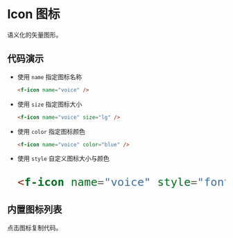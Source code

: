 # Icon 图标

语义化的矢量图形。

## 代码演示

- 使用 `name` 指定图标名称

    <f-icon name="voice" />

    ```html
    <f-icon name="voice" />
    ```

- 使用 `size` 指定图标大小

    <f-icon name="voice" size="lg" />

    ```html
    <f-icon name="voice" size="lg" />
    ```

- 使用 `color` 指定图标颜色

    <f-icon name="voice" color="blue" />

    ```html
    <f-icon name="voice" color="blue" />
    ```

- 使用 `style` 自定义图标大小与颜色

    <f-icon name="voice" style="font-size:30px;color:blue;" />

    ```html
    <f-icon name="voice" style="font-size:30px;color:blue;" />
    ```

## 内置图标列表

点击图标复制代码。

<f-grid cols="6">
  <f-grid-item v-for="icon in icons" :key="icon.id" :style="getStyle(icon)">
  <f-icon :name="icon.id" size="md" slot="icon" /><button class="copyBtn" v-clipboard="getCode(icon)" @success="copySuccessTip=true" />
  </f-grid-item>
</f-grid>

<f-toast type="success" v-model="copySuccessTip" maskClosable>代码复制成功~</f-toast>

## API

### Props

属性  | 说明     | 类型                                                                                     | 默认值
------|----------|------------------------------------------------------------------------------------------|---------
name  | 图标名称 | string                                                                                   | -
size  | 图标大小 | `default`（继承父元素的大小） &vert; `xxs` &vert; `xs` &vert; `sm` &vert; `md` &vert; `lg` | default
color | 图标颜色 | string                                                                                   | -

## 使用其他图标

### Material Icons 3

- 官网：[https://material.io/tools/icons](https://material.io/tools/icons)
- 示例：

    ```html
    <!-- 引入 CSS -->
    <link href="https://fonts.googleapis.com/icon?family=Material+Icons" rel="stylesheet">

    <!-- 使用 -->
    <f-icon name="md-alarm" />
    <f-icon name="md-done-all" />
    ```

### Ionicons 4

- 官网：[https://ionicons.com](https://ionicons.com)
- 示例：

    ```html
    <!-- 引入 CSS -->
    <link href="https://unpkg.com/ionicons@4.2.0/dist/css/ionicons.min.css" rel="stylesheet">

    <!-- 使用 -->
    <f-icon name="ion-ios-at" />
    <f-icon name="ion-md-at" />
    <f-icon name="ion-logo-javascript" />
    ```

### Font Awesome 5

- 官网：[https://fontawesome.com/icons](https://fontawesome.com/icons)
- 示例：

    ```html
    <!-- 引入 CSS -->
    <link href="https://unpkg.com/ionicons@4.2.0/dist/css/ionicons.min.css" rel="stylesheet">

    <!-- 使用 -->
    <f-icon name="fa-book" />
    <f-icon name="fas-book" /><!-- Solid -->
    <f-icon name="far-book" /><!-- Regular -->
    <f-icon name="fal-book" /><!-- Light -->
    <f-icon name="fab-facebook" /><!-- Brand -->
    ```

<script>
import icons from 'ant-design-icons/dist/mobile/anticons.json'

export default {
  data: () => ({
    icons,
    copySuccessTip: false
  }),
  methods: {
    getStyle(icon) {
      return {
        cursor: 'pointer',
        background: ['dislike', 'fail', 'success'].indexOf(icon.id) >= 0 ? 'gray' : null
      }
    },
    getCode(icon) {
      return `<f-icon name="${icon.id}" />`
    }
  }
}
</script>

<style>
.copyBtn {
  position: absolute;
  width: 100%;
  right: 0;
  height: 100%;
  top: 0;
  overflow: hidden;
  -webkit-appearance: none;
  opacity: 0;
  cursor: pointer;
}
</style>
